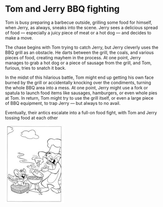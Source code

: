 # Tom and Jerry  BBQ fighting


Tom is busy preparing a barbecue outside, grilling some food for himself, when Jerry, as always, sneaks into the scene. Jerry sees a delicious spread of food — especially a juicy piece of meat or a hot dog — and decides to make a move.

The chase begins with Tom trying to catch Jerry, but Jerry cleverly uses the BBQ grill as an obstacle. He darts between the grill, the coals, and various pieces of food, creating mayhem in the process. At one point, Jerry manages to grab a hot dog or a piece of sausage from the grill, and Tom, furious, tries to snatch it back.

In the midst of this hilarious battle, Tom might end up getting his own face burned by the grill or accidentally knocking over the condiments, turning the whole BBQ area into a mess. At one point, Jerry might use a fork or spatula to launch food items like sausages, hamburgers, or even whole pies at Tom. In return, Tom might try to use the grill itself, or even a large piece of BBQ equipment, to trap Jerry — but always to no avail.

Eventually, their antics escalate into a full-on food fight, with Tom and Jerry tossing food at each other

![BBQ](./images/BBQ.jpg)
